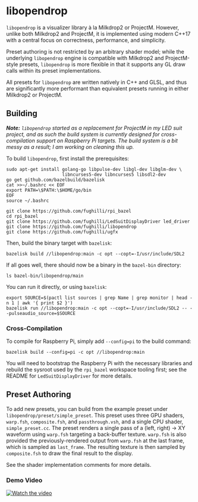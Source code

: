 # libopendrop

`libopendrop` is a visualizer library à la Milkdrop2 or ProjectM. However,
unlike both Milkdrop2 and ProjectM, it is implemented using modern C++17 with a
central focus on correctness, performance, and simplicity.

Preset authoring is not restricted by an arbitrary shader model; while the
underlying `libopendrop` engine is compatible with Milkdrop2 and ProjectM-style
presets, `libopendrop` is more flexible in that it supports any GL draw calls
within its preset implementations.

All presets for `libopendrop` are written natively in C++ and GLSL, and thus are
significantly more performant than equivalent presets running in either
Milkdrop2 or ProjectM.

## Building

_**Note:** `libopendrop` started as a replacement for ProjectM in my LED suit
project, and as such the build system is currently designed for
cross-compilation support on Raspberry Pi targets. The build system is a bit
messy as a result; I am working on cleaning this up._

To build `libopendrop`, first install the prerequisites:

```
sudo apt-get install golang-go libpulse-dev libgl-dev libglm-dev \
                     libncurses5-dev libncurses5 libsdl2-dev
go get github.com/bazelbuild/bazelisk
cat >>~/.bashrc << EOF
export PATH=\$PATH:\$HOME/go/bin
EOF
source ~/.bashrc

git clone https://github.com/fughilli/rpi_bazel
cd rpi_bazel
git clone https://github.com/fughilli/LedSuitDisplayDriver led_driver
git clone https://github.com/fughilli/libopendrop
git clone https://github.com/fughilli/ugfx
```

Then, build the binary target with `bazelisk`:

```
bazelisk build //libopendrop:main -c opt --copt=-I/usr/include/SDL2
```

If all goes well, there should now be a binary in the `bazel-bin` directory:

```
ls bazel-bin/libopendrop/main
```

You can run it directly, or using `bazelisk`:

```
export SOURCE=$(pactl list sources | grep Name | grep monitor | head -n 1 | awk '{ print $2 }')
bazelisk run //libopendrop:main -c opt --copt=-I/usr/include/SDL2 -- --pulseaudio_source=$SOURCE

```

### Cross-Compilation

To compile for Raspberry Pi, simply add `--config=pi` to the build command:

```
bazelisk build --config=pi -c opt //libopendrop:main
```

You will need to bootstrap the Raspberry Pi with the necessary libraries and
rebuild the sysroot used by the `rpi_bazel` workspace tooling first; see the
README for `LedSuitDisplayDriver` for more details.

## Preset Authoring

To add new presets, you can build from the example preset under
`libopendrop/preset/simple_preset`. This preset uses three GPU shaders,
`warp.fsh`, `composite.fsh`, and `passthrough.vsh`, and a single CPU shader,
`simple_preset.cc`. The preset renders a single pass of a (left, right) -> XY
waveform using `warp.fsh` targeting a back-buffer texture. `warp.fsh` is also
provided the previously-rendered output from `warp.fsh` at the last frame, which
is sampled as `last_frame`. The resulting texture is then sampled by
`composite.fsh` to draw the final result to the display.

See the shader implementation comments for more details.

### Demo Video

[![Watch the video](https://img.youtube.com/vi/-21v8h5zDC4/2.jpg)](https://www.youtube.com/watch?v=-21v8h5zDC4)
